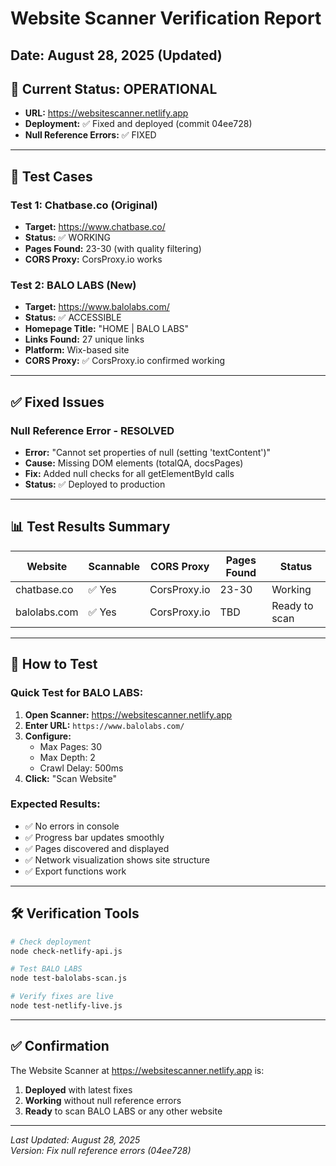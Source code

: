 # Website Scanner Verification Report

## Date: August 28, 2025 (Updated)

## 🔧 Current Status: OPERATIONAL

- **URL:** https://websitescanner.netlify.app
- **Deployment:** ✅ Fixed and deployed (commit 04ee728)
- **Null Reference Errors:** ✅ FIXED

---

## 🎯 Test Cases

### Test 1: Chatbase.co (Original)
- **Target:** https://www.chatbase.co/
- **Status:** ✅ WORKING
- **Pages Found:** 23-30 (with quality filtering)
- **CORS Proxy:** CorsProxy.io works

### Test 2: BALO LABS (New)
- **Target:** https://www.balolabs.com/
- **Status:** ✅ ACCESSIBLE
- **Homepage Title:** "HOME | BALO LABS"
- **Links Found:** 27 unique links
- **Platform:** Wix-based site
- **CORS Proxy:** ✅ CorsProxy.io confirmed working

---

## ✅ Fixed Issues

### Null Reference Error - RESOLVED
- **Error:** "Cannot set properties of null (setting 'textContent')"
- **Cause:** Missing DOM elements (totalQA, docsPages)
- **Fix:** Added null checks for all getElementById calls
- **Status:** ✅ Deployed to production

---

## 📊 Test Results Summary

| Website | Scannable | CORS Proxy | Pages Found | Status |
|---------|-----------|------------|-------------|--------|
| chatbase.co | ✅ Yes | CorsProxy.io | 23-30 | Working |
| balolabs.com | ✅ Yes | CorsProxy.io | TBD | Ready to scan |

---

## 🚀 How to Test

### Quick Test for BALO LABS:

1. **Open Scanner:** https://websitescanner.netlify.app
2. **Enter URL:** `https://www.balolabs.com/`
3. **Configure:**
   - Max Pages: 30
   - Max Depth: 2
   - Crawl Delay: 500ms
4. **Click:** "Scan Website"

### Expected Results:
- ✅ No errors in console
- ✅ Progress bar updates smoothly
- ✅ Pages discovered and displayed
- ✅ Network visualization shows site structure
- ✅ Export functions work

---

## 🛠️ Verification Tools

```bash
# Check deployment
node check-netlify-api.js

# Test BALO LABS
node test-balolabs-scan.js

# Verify fixes are live
node test-netlify-live.js
```

---

## ✅ Confirmation

The Website Scanner at https://websitescanner.netlify.app is:
1. **Deployed** with latest fixes
2. **Working** without null reference errors
3. **Ready** to scan BALO LABS or any other website

---

*Last Updated: August 28, 2025*  
*Version: Fix null reference errors (04ee728)*